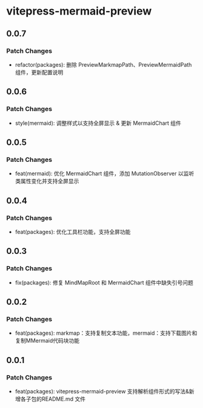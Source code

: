 # vitepress-mermaid-preview

## 0.0.7

### Patch Changes

- refactor(packages): 删除 PreviewMarkmapPath、PreviewMermaidPath 组件，更新配置说明

## 0.0.6

### Patch Changes

- style(mermaid): 调整样式以支持全屏显示 & 更新 MermaidChart 组件

## 0.0.5

### Patch Changes

- feat(mermaid): 优化 MermaidChart 组件，添加 MutationObserver 以监听类属性变化并支持全屏显示

## 0.0.4

### Patch Changes

- feat(packages): 优化工具栏功能，支持全屏功能

## 0.0.3

### Patch Changes

- fix(packages): 修复 MindMapRoot 和 MermaidChart 组件中缺失引号问题

## 0.0.2

### Patch Changes

- feat(packages): markmap：支持复制文本功能，mermaid：支持下载图片和复制MMermaid代码块功能

## 0.0.1

### Patch Changes

- feat(packages): vitepress-mermaid-preview 支持解析组件形式的写法&新增各子包的README.md 文件
